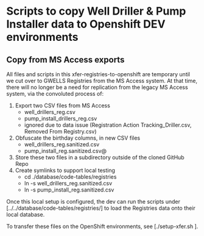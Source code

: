 # Scripts to copy Well Driller & Pump Installer data to Openshift DEV environments

## Copy from MS Access exports

All files and scripts in this xfer-registries-to-openshift are temporary until we cut over to GWELLS Registries from the MS Access system.  At that time, there will no longer be a need for replication from the legacy MS Access system, via the convoluted process of:
1. Export two CSV files from MS Access
   - well_drillers_reg.csv
   - pump_install_drillers_reg.csv
   - ignored due to data issue (Registration Action Tracking_Driller.csv, Removed From Registry.csv)
2. Obfuscate the birthday columns, in new CSV files
   - well_drillers_reg.sanitized.csv
   - pump_install_reg.sanitized.csv@
3. Store these two files in a subdirectory outside of the cloned GitHub Repo
4. Create symlinks to support local testing
   - cd ./database/code-tables/registries
   - ln -s <outside of git repo> well_drillers_reg.sanitized.csv
   - ln -s <outside of git repo> pump_install_reg.sanitized.csv


Once this local setup is configured, the dev can run the scripts under 	[../../database/code-tables/registries/] to load the Registries data onto their local database.

To transfer these files on the OpenShift environments, see [./setup-xfer.sh <openshift-project>].

